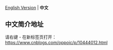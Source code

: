 [English Version](README.md) | **中文**

## 中文简介地址
请右键 - 在新标签页打开：https://www.cnblogs.com/oppoic/p/10444012.html